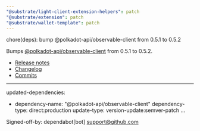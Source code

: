 ```yaml
---
"@substrate/light-client-extension-helpers": patch
"@substrate/extension": patch
"@substrate/wallet-template": patch
---
```


chore(deps): bump @polkadot-api/observable-client from 0.5.1 to 0.5.2

Bumps [@polkadot-api/observable-client](https://github.com/polkadot-api/polkadot-api) from 0.5.1 to 0.5.2.
- [Release notes](https://github.com/polkadot-api/polkadot-api/releases)
- [Changelog](https://github.com/polkadot-api/polkadot-api/blob/main/NEWS.md)
- [Commits](https://github.com/polkadot-api/polkadot-api/commits)

---
updated-dependencies:
- dependency-name: "@polkadot-api/observable-client"
  dependency-type: direct:production
  update-type: version-update:semver-patch
...

Signed-off-by: dependabot[bot] <support@github.com>
